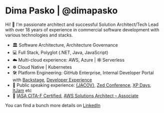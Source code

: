 # Dima Pasko | @dimapasko

Hi! 👋 I'm passionate architect and successful Solution Architect/Tech Lead with over 18 years of experience in commercial software development with various technologies and stacks.

- 🏛️ Software Architecture, Architecture Governance
- 💻 Full Stack, Polyglot (.NET, Java, JavaScript)
- ☁️ Multi-cloud experience: AWS, Azure |  🕸 Serverless
- ☸ Cloud Native | Kubernetes
- 🛠️ Platform Engineering: GitHub Enterprise, Internal Developer Portal with [Backstage](https://backstage.io/), [Developer Experience](https://developerexperience.io/practices/good-developer-experience)
- 🎤 Public speaking experience: [{JACOV}](https://www.youtube.com/watch?v=sXLZQ27rM8o), [Zed Conference](https://wearecommunity.io/events/zed-compass/talks/13971), [XP Days](https://www.youtube.com/watch?v=VHeB9uH21II), [ItJam](https://www.slideshare.net/dimapasko/reactive-extensions-8084573) etc
- 📃 [IASA CITA-F Certified](https://www.credly.com/earner/earned/badge/9b55c9aa-5e7d-4ac4-ad42-000917ba56b2), [AWS Solutions Architect – Associate](https://www.credly.com/earner/earned/badge/c3d0949f-97e7-4bfe-9f1d-9dc257c35493)

You can find a bunch more details on [LinkedIn](https://www.linkedin.com/in/dimapasko/)

<!--
Short version:

Senior Solution Architect at @Scalepoint
🇩🇰 Copenhagen, Denmark(previously 🇺🇦 Kharkiv, Ukraine)
🤓 Over 18 years of experience
🏛️ Software Architecture, Architecture Governance
☁️ AWS, Azure | ☸️ Kubernetes | 🕸 Serverless | 🛠️ Platform Engineering

-->
